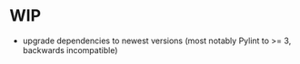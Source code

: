 # WIP

- upgrade dependencies to newest versions (most notably Pylint to >= 3, backwards incompatible)
